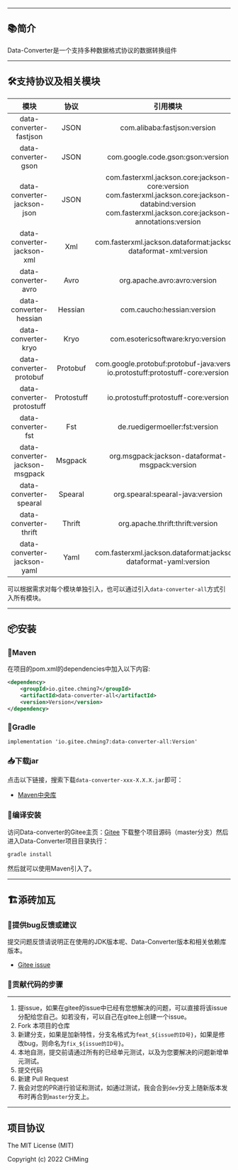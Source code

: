 <!--[**🌎English Documentation**](README-EN.md)-->

-------------------------------------------------------------------------------

## 📚简介
Data-Converter是一个支持多种数据格式协议的数据转换组件

-------------------------------------------------------------------------------

## 🛠️支持协议及相关模块


|              模块              |      协议      |                                                                             引用模块                                                                             |
| :----------------------------: | :------------: | :--------------------------------------------------------------------------------------------------------------------------------------------------------------: |
|    data-converter-fastjson     |      JSON      |                                                                   com.alibaba:fastjson:version                                                                   |
|      data-converter-gson       |      JSON      |                                                                com.google.code.gson:gson:version                                                                 |
|  data-converter-jackson-json   |      JSON      | com.fasterxml.jackson.core:jackson-core:version<br>com.fasterxml.jackson.core:jackson-databind:version<br>com.fasterxml.jackson.core:jackson-annotations:version |
|   data-converter-jackson-xml   |      Xml       |                                                 com.fasterxml.jackson.dataformat:jackson-dataformat-xml:version                                                  |
|      data-converter-avro       |      Avro      |                                                                   org.apache.avro:avro:version                                                                   |
|     data-converter-hessian     |    Hessian     |                                                                    com.caucho:hessian:version                                                                    |
|      data-converter-kryo       |      Kryo      |                                                                com.esotericsoftware:kryo:version                                                                 |
|    data-converter-protobuf     |    Protobuf    |                                        com.google.protobuf:protobuf-java:version<br>io.protostuff:protostuff-core:version                                        |
|   data-converter-protostuff    |   Protostuff   |                                                              io.protostuff:protostuff-core:version                                                               |
|       data-converter-fst       |      Fst       |                                                                  de.ruedigermoeller:fst:version                                                                  |
| data-converter-jackson-msgpack |    Msgpack     |                                                          org.msgpack:jackson-dataformat-msgpack:version                                                          |
|     data-converter-spearal     |    Spearal     |                                                                 org.spearal:spearal-java:version                                                                 |
|     data-converter-thrift      |     Thrift     |                                                                 org.apache.thrift:thrift:version                                                                 |
|  data-converter-jackson-yaml   |      Yaml      |                                                 com.fasterxml.jackson.dataformat:jackson-dataformat-yaml:version                                                 |


可以根据需求对每个模块单独引入，也可以通过引入`data-converter-all`方式引入所有模块。

-------------------------------------------------------------------------------

## 📦安装

### 🍊Maven
在项目的pom.xml的dependencies中加入以下内容:

```xml
<dependency>
    <groupId>io.gitee.chming7</groupId>
    <artifactId>data-converter-all</artifactId>
    <version>Version</version>
</dependency>
```

### 🍐Gradle
```
implementation 'io.gitee.chming7:data-converter-all:Version'
```

### 📥下载jar

点击以下链接，搜索下载`data-converter-xxx-X.X.X.jar`即可：

- [Maven中央库](https://mvnrepository.com/search?q=io.gitee.chming7)


### 🚽编译安装

访问Data-converter的Gitee主页：[Gitee](https://gitee.com/CHMing7/data-converter) 下载整个项目源码（master分支）然后进入Data-Converter项目目录执行：

```sh
gradle install
```

然后就可以使用Maven引入了。

-------------------------------------------------------------------------------

## 🏗️添砖加瓦

### 🐞提供bug反馈或建议

提交问题反馈请说明正在使用的JDK版本呢、Data-Converter版本和相关依赖库版本。

- [Gitee issue](https://gitee.com/CHMing7/data-converter/issues)


### 🧬贡献代码的步骤
-----------------------------------

1. 提issue，如果在gitee的issue中已经有您想解决的问题，可以直接将该issue分配给您自己。如若没有，可以自己在gitee上创建一个issue。
2. Fork 本项目的仓库
3. 新建分支，如果是加新特性，分支名格式为`feat_${issue的ID号}`，如果是修改bug，则命名为`fix_${issue的ID号}`。
4. 本地自测，提交前请通过所有的已经单元测试，以及为您要解决的问题新增单元测试。
5. 提交代码
6. 新建 Pull Request
7. 我会对您的PR进行验证和测试，如通过测试，我会合到`dev`分支上随新版本发布时再合到`master`分支上。

-------------------------------------------------------------------------------

项目协议
--------------------------
The MIT License (MIT)

Copyright (c) 2022 CHMing
